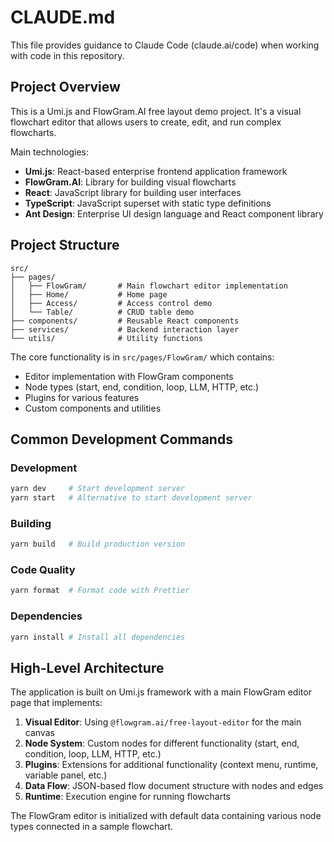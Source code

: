 # CLAUDE.md

This file provides guidance to Claude Code (claude.ai/code) when working with code in this repository.

## Project Overview

This is a Umi.js and FlowGram.AI free layout demo project. It's a visual flowchart editor that allows users to create, edit, and run complex flowcharts.

Main technologies:
- **Umi.js**: React-based enterprise frontend application framework
- **FlowGram.AI**: Library for building visual flowcharts
- **React**: JavaScript library for building user interfaces
- **TypeScript**: JavaScript superset with static type definitions
- **Ant Design**: Enterprise UI design language and React component library

## Project Structure

```
src/
├── pages/
│   ├── FlowGram/       # Main flowchart editor implementation
│   ├── Home/           # Home page
│   ├── Access/         # Access control demo
│   └── Table/          # CRUD table demo
├── components/         # Reusable React components
├── services/           # Backend interaction layer
└── utils/              # Utility functions
```

The core functionality is in `src/pages/FlowGram/` which contains:
- Editor implementation with FlowGram components
- Node types (start, end, condition, loop, LLM, HTTP, etc.)
- Plugins for various features
- Custom components and utilities

## Common Development Commands

### Development
```bash
yarn dev     # Start development server
yarn start   # Alternative to start development server
```

### Building
```bash
yarn build   # Build production version
```

### Code Quality
```bash
yarn format  # Format code with Prettier
```

### Dependencies
```bash
yarn install # Install all dependencies
```

## High-Level Architecture

The application is built on Umi.js framework with a main FlowGram editor page that implements:

1. **Visual Editor**: Using `@flowgram.ai/free-layout-editor` for the main canvas
2. **Node System**: Custom nodes for different functionality (start, end, condition, loop, LLM, HTTP, etc.)
3. **Plugins**: Extensions for additional functionality (context menu, runtime, variable panel, etc.)
4. **Data Flow**: JSON-based flow document structure with nodes and edges
5. **Runtime**: Execution engine for running flowcharts

The FlowGram editor is initialized with default data containing various node types connected in a sample flowchart.